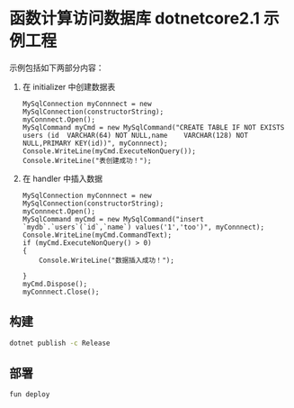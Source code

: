 # 函数计算访问数据库 dotnetcore2.1 示例工程


示例包括如下两部分内容：

1. 在 initializer 中创建数据表

    ```dotnet
    MySqlConnection myConnnect = new MySqlConnection(constructorString);  
    myConnnect.Open();  
    MySqlCommand myCmd = new MySqlCommand("CREATE TABLE IF NOT EXISTS users (id  VARCHAR(64) NOT NULL,name    VARCHAR(128) NOT NULL,PRIMARY KEY(id))", myConnnect);
    Console.WriteLine(myCmd.ExecuteNonQuery());
    Console.WriteLine("表创建成功！");
    ```

2. 在 handler 中插入数据

    ```dotnet
    MySqlConnection myConnnect = new MySqlConnection(constructorString);  
    myConnnect.Open();  
    MySqlCommand myCmd = new MySqlCommand("insert `mydb`.`users`(`id`,`name`) values('1','too')", myConnnect);  
    Console.WriteLine(myCmd.CommandText);
    if (myCmd.ExecuteNonQuery() > 0)  
    {  
        Console.WriteLine("数据插入成功！");

    }
    myCmd.Dispose();  
    myConnnect.Close();
    ```

## 构建

```bash
dotnet publish -c Release
```

## 部署

```bash
fun deploy
```
